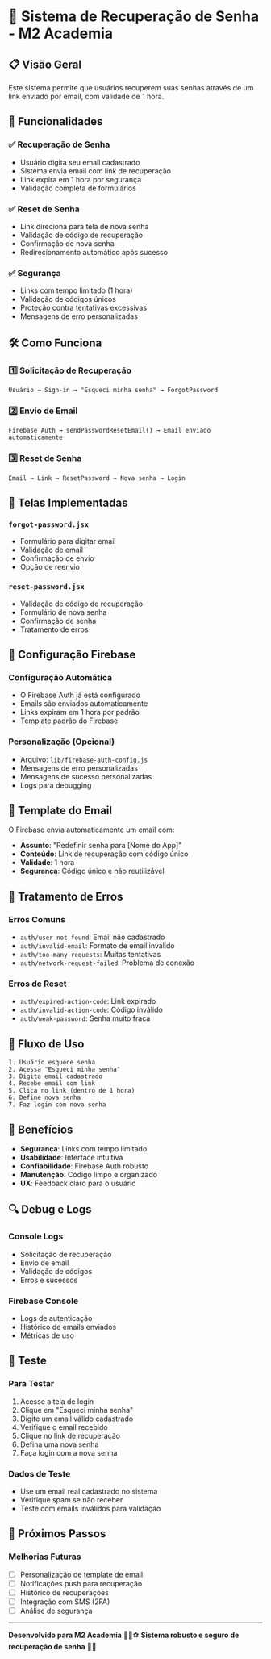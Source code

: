 # 🔐 Sistema de Recuperação de Senha - M2 Academia

## 📋 Visão Geral

Este sistema permite que usuários recuperem suas senhas através de um link enviado por email, com validade de 1 hora.

## 🚀 Funcionalidades

### ✅ **Recuperação de Senha**
- Usuário digita seu email cadastrado
- Sistema envia email com link de recuperação
- Link expira em 1 hora por segurança
- Validação completa de formulários

### ✅ **Reset de Senha**
- Link direciona para tela de nova senha
- Validação de código de recuperação
- Confirmação de nova senha
- Redirecionamento automático após sucesso

### ✅ **Segurança**
- Links com tempo limitado (1 hora)
- Validação de códigos únicos
- Proteção contra tentativas excessivas
- Mensagens de erro personalizadas

## 🛠️ Como Funciona

### 1️⃣ **Solicitação de Recuperação**
```
Usuário → Sign-in → "Esqueci minha senha" → ForgotPassword
```

### 2️⃣ **Envio de Email**
```
Firebase Auth → sendPasswordResetEmail() → Email enviado automaticamente
```

### 3️⃣ **Reset de Senha**
```
Email → Link → ResetPassword → Nova senha → Login
```

## 📱 Telas Implementadas

### **`forgot-password.jsx`**
- Formulário para digitar email
- Validação de email
- Confirmação de envio
- Opção de reenvio

### **`reset-password.jsx`**
- Validação de código de recuperação
- Formulário de nova senha
- Confirmação de senha
- Tratamento de erros

## 🔧 Configuração Firebase

### **Configuração Automática**
- O Firebase Auth já está configurado
- Emails são enviados automaticamente
- Links expiram em 1 hora por padrão
- Template padrão do Firebase

### **Personalização (Opcional)**
- Arquivo: `lib/firebase-auth-config.js`
- Mensagens de erro personalizadas
- Mensagens de sucesso personalizadas
- Logs para debugging

## 📧 Template do Email

O Firebase envia automaticamente um email com:
- **Assunto**: "Redefinir senha para [Nome do App]"
- **Conteúdo**: Link de recuperação com código único
- **Validade**: 1 hora
- **Segurança**: Código único e não reutilizável

## 🚨 Tratamento de Erros

### **Erros Comuns**
- `auth/user-not-found`: Email não cadastrado
- `auth/invalid-email`: Formato de email inválido
- `auth/too-many-requests`: Muitas tentativas
- `auth/network-request-failed`: Problema de conexão

### **Erros de Reset**
- `auth/expired-action-code`: Link expirado
- `auth/invalid-action-code`: Código inválido
- `auth/weak-password`: Senha muito fraca

## 🔄 Fluxo de Uso

```
1. Usuário esquece senha
2. Acessa "Esqueci minha senha"
3. Digita email cadastrado
4. Recebe email com link
5. Clica no link (dentro de 1 hora)
6. Define nova senha
7. Faz login com nova senha
```

## 🎯 Benefícios

- **Segurança**: Links com tempo limitado
- **Usabilidade**: Interface intuitiva
- **Confiabilidade**: Firebase Auth robusto
- **Manutenção**: Código limpo e organizado
- **UX**: Feedback claro para o usuário

## 🔍 Debug e Logs

### **Console Logs**
- Solicitação de recuperação
- Envio de email
- Validação de códigos
- Erros e sucessos

### **Firebase Console**
- Logs de autenticação
- Histórico de emails enviados
- Métricas de uso

## 📱 Teste

### **Para Testar**
1. Acesse a tela de login
2. Clique em "Esqueci minha senha"
3. Digite um email válido cadastrado
4. Verifique o email recebido
5. Clique no link de recuperação
6. Defina uma nova senha
7. Faça login com a nova senha

### **Dados de Teste**
- Use um email real cadastrado no sistema
- Verifique spam se não receber
- Teste com emails inválidos para validação

## 🚀 Próximos Passos

### **Melhorias Futuras**
- [ ] Personalização de template de email
- [ ] Notificações push para recuperação
- [ ] Histórico de recuperações
- [ ] Integração com SMS (2FA)
- [ ] Análise de segurança

---

**Desenvolvido para M2 Academia** 🏃‍♂️⚽
**Sistema robusto e seguro de recuperação de senha** 🔐✨
